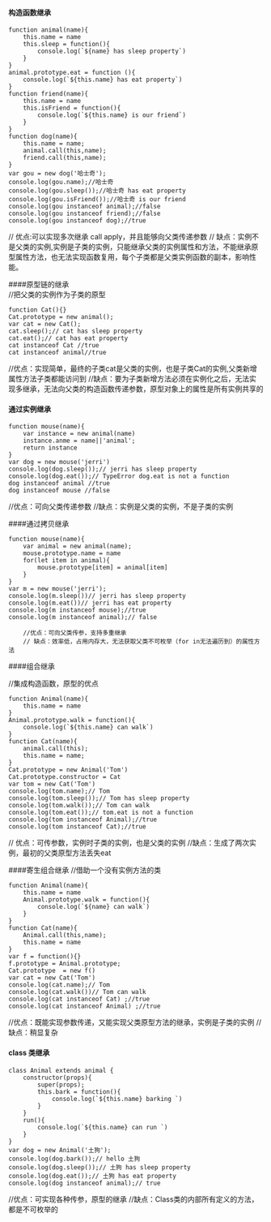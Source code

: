 #### 构造函数继承  
```  
function animal(name){
	this.name = name
	this.sleep = function(){
		console.log(`${name} has sleep property`)
	}
}
animal.prototype.eat = function (){
	console.log(`${this.name} has eat property`)
}
function friend(name){
	this.name = name
	this.isFriend = function(){
		console.log(`${this.name} is our friend`)
	}
}
function dog(name){
	this.name = name;
	animal.call(this,name);
	friend.call(this,name);
}
var gou = new dog('哈士奇');
console.log(gou.name);//哈士奇
console.log(gou.sleep());//哈士奇 has eat property
console.log(gou.isFriend());//哈士奇 is our friend
console.log(gou instanceof animal);//false
console.log(gou instanceof friend);//false
console.log(gou instanceof dog);//true  
```
// 优点:可以实现多次继承 call apply，并且能够向父类传递参数
// 缺点：实例不是父类的实例,实例是子类的实例，只能继承父类的实例属性和方法，不能继承原型属性方法，也无法实现函数复用，每个子类都是父类实例函数的副本，影响性能。

####原型链的继承  
//把父类的实例作为子类的原型
```  
function Cat(){}
Cat.prototype = new animal();
var cat = new Cat();
cat.sleep();// cat has sleep property
cat.eat();// cat has eat property
cat instanceof Cat //true	
cat instanceof animal//true	  
```
//优点：实现简单，最终的子类cat是父类的实例，也是子类Cat的实例,父类新增属性方法子类都能访问到
//缺点：要为子类新增方法必须在实例化之后，无法实现多继承，无法向父类的构造函数传递参数，原型对象上的属性是所有实例共享的

#### 通过实例继承  

```  
function mouse(name){
	var instance = new animal(name)
	instance.anme = name||'animal';
	return instance
}
var dog = new mouse('jerri')
console.log(dog.sleep());// jerri has sleep property
console.log(dog.eat());// TypeError dog.eat is not a function
dog instanceof animal //true
dog instanceof mouse //false  
```
//优点：可向父类传递参数
//缺点：实例是父类的实例，不是子类的实例


####通过拷贝继承  

```
function mouse(name){
	var animal = new animal(name);
	mouse.prototype.name = name
	for(let item in animal){
		mouse.prototype[item] = animal[item]
	}
}
var m = new mouse('jerri');
console.log(m.sleep())// jerri has sleep property
console.log(m.eat())// jerri has eat property
console.log(m instanceof mouse);//true
console.log(m instanceof animal);// false  
```
		//优点：可向父类传参，支持多重继承
		// 缺点：效率低，占用内存大，无法获取父类不可枚举（for in无法遍历到）的属性方法

####组合继承  

//集成构造函数，原型的优点
```  
function Animal(name){
	this.name = name
}
Animal.prototype.walk = function(){
	console.log(`${this.name} can walk`)
}
function Cat(name){
	animal.call(this);
	this.name = name;
}		
Cat.prototype = new Animal('Tom')
Cat.prototype.constructor = Cat
var tom = new Cat('Tom')
console.log(tom.name);// Tom
console.log(tom.sleep());// Tom has sleep property
console.log(tom.walk());// Tom can walk
console.log(tom.eat());// tom.eat is not a function
console.log(tom instanceof Animal);//true
console.log(tom instanceof Cat);//true  
```
// 优点：可传参数，实例时子类的实例，也是父类的实例
//缺点：生成了两次实例，最初的父类原型方法丢失eat

####寄生组合继承
//借助一个没有实例方法的类
```  
function Animal(name){
	this.name = name
	Animal.prototype.walk = function(){
		console.log(`${name} can walk`)
	}
}
function Cat(name){
	Animal.call(this,name);
	this.name = name
}
var f = function(){}
f.prototype = Animal.prototype;
Cat.prototype  = new f()
var cat = new Cat('Tom')
console.log(cat.name);// Tom
console.log(cat.walk())// Tom can walk
console.log(cat instanceof Cat) ;//true
console.log(cat instanceof Animal) ;//true  
```
//优点：既能实现参数传递，又能实现父类原型方法的继承，实例是子类的实例
//缺点：稍显复杂

#### class 类继承
```  
class Animal extends animal {
	constructor(props){
		super(props);
		this.bark = function(){
			console.log(`${this.name} barking `)
		}
	}
	run(){
		console.log(`${this.name} can run `)
	}
}
var dog = new Animal('土狗');
console.log(dog.bark());// hello 土狗
console.log(dog.sleep());// 土狗 has sleep property
console.log(dog.eat());// 土狗 has eat property
console.log(dog instanceof animal);// true   
```
//优点：可实现各种传参，原型的继承
//缺点：Class类的内部所有定义的方法，都是不可枚举的
